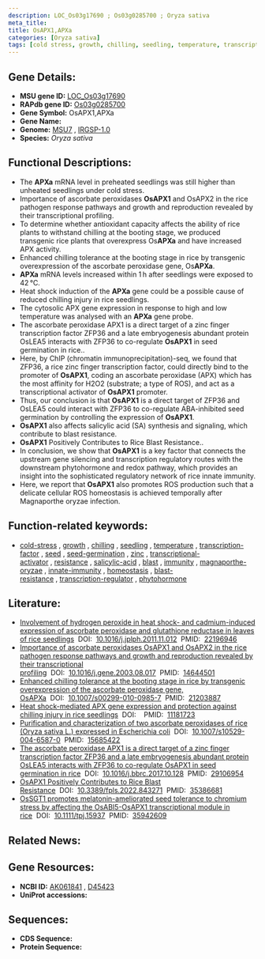 ```yaml
---
description: LOC_Os03g17690 ; Os03g0285700 ; Oryza sativa
meta_title:
title: OsAPX1,APXa
categories: [Oryza sativa]
tags: [cold stress, growth, chilling, seedling, temperature, transcription factor, seed, seed germination, zinc, transcriptional activator, resistance, salicylic acid, blast, immunity, magnaporthe oryzae, innate immunity, homeostasis, blast resistance, transcription regulator, phytohormone]
---
```


## Gene Details:
- **MSU gene ID:** [LOC_Os03g17690](http://rice.uga.edu/cgi-bin/ORF_infopage.cgi?orf=LOC_Os03g17690)  
- **RAPdb gene ID:** [Os03g0285700](https://rapdb.dna.affrc.go.jp/locus/?name=Os03g0285700)  
- **Gene Symbol:** OsAPX1,APXa
- **Gene Name:**
- **Genome:**  [MSU7](http://rice.uga.edu/)&nbsp;,&nbsp;[IRGSP-1.0](https://rapdb.dna.affrc.go.jp/download/irgsp1.html)
- **Species:** *Oryza sativa*

## Functional Descriptions:
   - The **APXa** mRNA level in preheated seedlings was still higher than unheated seedlings under cold stress.
   - Importance of ascorbate peroxidases **OsAPX1** and OsAPX2 in the rice pathogen response pathways and growth and reproduction revealed by their transcriptional profiling.
   - To determine whether antioxidant capacity affects the ability of rice plants to withstand chilling at the booting stage, we produced transgenic rice plants that overexpress Os**APXa** and have increased APX activity.
   - Enhanced chilling tolerance at the booting stage in rice by transgenic overexpression of the ascorbate peroxidase gene, Os**APXa**.
   - **APXa** mRNA levels increased within 1 h after seedlings were exposed to 42 °C.
   - Heat shock induction of the **APXa** gene could be a possible cause of reduced chilling injury in rice seedlings.
   - The cytosolic APX gene expression in response to high and low temperature was analysed with an **APXa** gene probe.
   - The ascorbate peroxidase APX1 is a direct target of a zinc finger transcription factor ZFP36 and a late embryogenesis abundant protein OsLEA5 interacts with ZFP36 to co-regulate **OsAPX1** in seed germination in rice..
   - Here, by ChIP (chromatin immunoprecipitation)-seq, we found that ZFP36, a rice zinc finger transcription factor, could directly bind to the promoter of **OsAPX1**, coding an ascorbate peroxidase (APX) which has the most affinity for H2O2 (substrate; a type of ROS), and act as a transcriptional activator of **OsAPX1** promoter.
   - Thus, our conclusion is that **OsAPX1** is a direct target of ZFP36 and OsLEA5 could interact with ZFP36 to co-regulate ABA-inhibited seed germination by controlling the expression of **OsAPX1**.
   - **OsAPX1** also affects salicylic acid (SA) synthesis and signaling, which contribute to blast resistance.
   - **OsAPX1** Positively Contributes to Rice Blast Resistance..
   - In conclusion, we show that **OsAPX1** is a key factor that connects the upstream gene silencing and transcription regulatory routes with the downstream phytohormone and redox pathway, which provides an insight into the sophisticated regulatory network of rice innate immunity.
   - Here, we report that **OsAPX1** also promotes ROS production such that a delicate cellular ROS homeostasis is achieved temporally after Magnaporthe oryzae infection.

## Function-related keywords:
   - [cold-stress](/tags/cold-stress/)&nbsp;,&nbsp;[growth](/tags/growth/)&nbsp;,&nbsp;[chilling](/tags/chilling/)&nbsp;,&nbsp;[seedling](/tags/seedling/)&nbsp;,&nbsp;[temperature](/tags/temperature/)&nbsp;,&nbsp;[transcription-factor](/tags/transcription-factor/)&nbsp;,&nbsp;[seed](/tags/seed/)&nbsp;,&nbsp;[seed-germination](/tags/seed-germination/)&nbsp;,&nbsp;[zinc](/tags/zinc/)&nbsp;,&nbsp;[transcriptional-activator](/tags/transcriptional-activator/)&nbsp;,&nbsp;[resistance](/tags/resistance/)&nbsp;,&nbsp;[salicylic-acid](/tags/salicylic-acid/)&nbsp;,&nbsp;[blast](/tags/blast/)&nbsp;,&nbsp;[immunity](/tags/immunity/)&nbsp;,&nbsp;[magnaporthe-oryzae](/tags/magnaporthe-oryzae/)&nbsp;,&nbsp;[innate-immunity](/tags/innate-immunity/)&nbsp;,&nbsp;[homeostasis](/tags/homeostasis/)&nbsp;,&nbsp;[blast-resistance](/tags/blast-resistance/)&nbsp;,&nbsp;[transcription-regulator](/tags/transcription-regulator/)&nbsp;,&nbsp;[phytohormone](/tags/phytohormone/)

## Literature:
   - [Involvement of hydrogen peroxide in heat shock- and cadmium-induced expression of ascorbate peroxidase and glutathione reductase in leaves of rice seedlings](https://www.doi.org/10.1016/j.jplph.2011.11.012)&nbsp;&nbsp;DOI:&nbsp;&nbsp;[10.1016/j.jplph.2011.11.012](https://www.doi.org/10.1016/j.jplph.2011.11.012)&nbsp;&nbsp;PMID:&nbsp;&nbsp;[22196946](https://pubmed.ncbi.nlm.nih.gov/22196946/)
   - [Importance of ascorbate peroxidases OsAPX1 and OsAPX2 in the rice pathogen response pathways and growth and reproduction revealed by their transcriptional profiling](https://www.doi.org/10.1016/j.gene.2003.08.017)&nbsp;&nbsp;DOI:&nbsp;&nbsp;[10.1016/j.gene.2003.08.017](https://www.doi.org/10.1016/j.gene.2003.08.017)&nbsp;&nbsp;PMID:&nbsp;&nbsp;[14644501](https://pubmed.ncbi.nlm.nih.gov/14644501/)
   - [Enhanced chilling tolerance at the booting stage in rice by transgenic overexpression of the ascorbate peroxidase gene, OsAPXa](https://www.doi.org/10.1007/s00299-010-0985-7)&nbsp;&nbsp;DOI:&nbsp;&nbsp;[10.1007/s00299-010-0985-7](https://www.doi.org/10.1007/s00299-010-0985-7)&nbsp;&nbsp;PMID:&nbsp;&nbsp;[21203887](https://pubmed.ncbi.nlm.nih.gov/21203887/)
   - [Heat shock-mediated APX gene expression and protection against chilling injury in rice seedlings](https://www.doi.org/)&nbsp;&nbsp;DOI:&nbsp;&nbsp;[](https://www.doi.org/)&nbsp;&nbsp;PMID:&nbsp;&nbsp;[11181723](https://pubmed.ncbi.nlm.nih.gov/11181723/)
   - [Purification and characterization of two ascorbate peroxidases of rice (Oryza sativa L.) expressed in Escherichia coli](https://www.doi.org/10.1007/s10529-004-6587-0)&nbsp;&nbsp;DOI:&nbsp;&nbsp;[10.1007/s10529-004-6587-0](https://www.doi.org/10.1007/s10529-004-6587-0)&nbsp;&nbsp;PMID:&nbsp;&nbsp;[15685422](https://pubmed.ncbi.nlm.nih.gov/15685422/)
   - [The ascorbate peroxidase APX1 is a direct target of a zinc finger transcription factor ZFP36 and a late embryogenesis abundant protein OsLEA5 interacts with ZFP36 to co-regulate OsAPX1 in seed germination in rice](https://www.doi.org/10.1016/j.bbrc.2017.10.128)&nbsp;&nbsp;DOI:&nbsp;&nbsp;[10.1016/j.bbrc.2017.10.128](https://www.doi.org/10.1016/j.bbrc.2017.10.128)&nbsp;&nbsp;PMID:&nbsp;&nbsp;[29106954](https://pubmed.ncbi.nlm.nih.gov/29106954/)
   - [OsAPX1 Positively Contributes to Rice Blast Resistance](https://www.doi.org/10.3389/fpls.2022.843271)&nbsp;&nbsp;DOI:&nbsp;&nbsp;[10.3389/fpls.2022.843271](https://www.doi.org/10.3389/fpls.2022.843271)&nbsp;&nbsp;PMID:&nbsp;&nbsp;[35386681](https://pubmed.ncbi.nlm.nih.gov/35386681/)
   - [OsSGT1 promotes melatonin-ameliorated seed tolerance to chromium stress by affecting the OsABI5-OsAPX1 transcriptional module in rice](https://www.doi.org/10.1111/tpj.15937)&nbsp;&nbsp;DOI:&nbsp;&nbsp;[10.1111/tpj.15937](https://www.doi.org/10.1111/tpj.15937)&nbsp;&nbsp;PMID:&nbsp;&nbsp;[35942609](https://pubmed.ncbi.nlm.nih.gov/35942609/)

## Related News:

## Gene Resources:
- **NCBI ID:**  [AK061841](http://www.ncbi.nlm.nih.gov/nuccore/AK061841)&nbsp;,&nbsp;[D45423](http://www.ncbi.nlm.nih.gov/nuccore/D45423)
- **UniProt accessions:** [](https://www.uniprot.org/uniprotkb//entry)

## Sequences:
- **CDS Sequence:**
- **Protein Sequence:**
